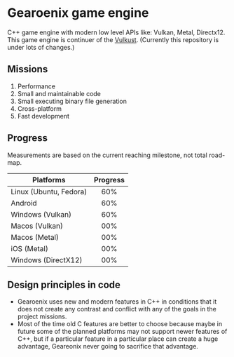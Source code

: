 # Gearoenix game engine
C++ game engine with modern low level APIs like: Vulkan, Metal, Directx12. This
game engine is continuer of the
[Vulkust](https://github.com/Hossein-Noroozpour/vulkust). (Currently this
repository is under lots of changes.)

## Missions
1. Performance
2. Small and maintainable code
3. Small executing binary file generation
4. Cross-platform
5. Fast development

## Progress
Measurements are based on the current reaching milestone, not total road-map.

| Platforms             | Progress |
| --------------------- |:--------:|
| Linux (Ubuntu, Fedora)| 60%      |
| Android               | 60%      |
| Windows (Vulkan)      | 60%      |
| Macos (Vulkan)        | 00%      |
| Macos (Metal)         | 00%      |
| iOS (Metal)           | 00%      |
| Windows (DirectX12)   | 00%      |

## Design principles in code
- Gearoenix uses new and modern features in C++ in conditions that it does not
create any contrast and conflict with any of the goals in the project missions.
- Most of the time old C features are better to choose because maybe in future
some of the planned platforms may not support newer features of C++, but
if a particular feature in a particular place can create a huge advantage,
Geareonix never going to sacrifice that advantage.
